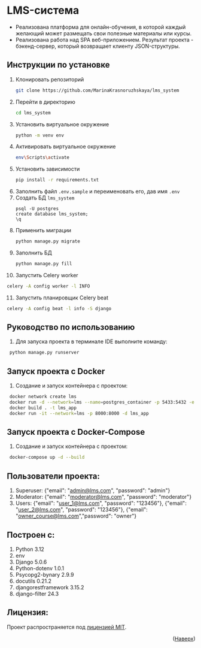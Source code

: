 # LMS-система

- Реализована платформа для онлайн-обучения, в которой каждый желающий может размещать свои полезные материалы или
  курсы.
- Реализована работа над SPA веб-приложением. Результат проекта - бэкенд-сервер, который возвращает клиенту
  JSON-структуры.

## Инструкции по установке

1. Клонировать репозиторий
   ```sh
   git clone https://github.com/MarinaKrasnoruzhskaya/lms_system
   ```
2. Перейти в директорию 
   ```sh
   cd lms_system
   ```
3. Установить виртуальное окружение
   ```sh
   python -m venv env
   ```
4. Активировать виртуальное окружение
   ```sh
   env\Scripts\activate
   ```
5. Установить зависимости
   ```sh
   pip install -r requirements.txt
   ```
6. Заполнить файл ```.env.sample``` и переименовать его, дав имя ```.env```
7. Создать БД ```lms_system```
   ```
   psql -U postgres
   create database lms_system;  
   \q
   ```
8. Применить миграции
    ```sh
   python manage.py migrate
    ```
9. Заполнить БД
    ```sh
   python manage.py fill
   ```
10. Запустить Celery worker
   ```sh
   celery -A config worker -l INFO
   ```
11. Запустить планировщик Celery beat
   ```sh
   celery -A config beat -l info -S django
   ```    

## Руководство по использованию

1. Для запуска проекта в терминале IDE выполните команду:

  ```sh
   python manage.py runserver
   ```

## Запуск проекта с Docker

1. Создание и запуск контейнера с проектом:
  ```sh
   docker network create lms
   docker run -d --network=lms --name=postgres_container -p 5433:5432 -e POSTGRES_DB=lms_system -e POSTGRES_USER=postgres -e POSTGRES_PASSWORD=123456 postgres:latest
   docker build . -t lms_app
   docker run -it --network=lms -p 8000:8000 -d lms_app
   ```

## Запуск проекта с Docker-Compose

1. Создание и запуск контейнера с проектом:
  ```sh
   docker-compose up -d --build
   ```

## Пользователи проекта:

1. Superuser: {"email": "admin@lms.com", "password": "admin"}
2. Moderator: {"email": "moderator@lms.com", "password": "moderator"}
3. Users: {"email": "user_1@lms.com", "password": "123456"}, {"email": "user_2@lms.com", "password": "123456"}, 
{"email": "owner_course@lms.com","password": "owner"}


## Построен с:

1. Python 3.12
2. env
3. Django 5.0.6
4. Python-dotenv 1.0.1
5. Psycopg2-bynary 2.9.9
6. docutils 0.21.2
7. djangorestframework 3.15.2
8. django-filter 24.3

## Лицензия:

Проект распространяется под [лицензией MIT](LICENSE).
<p align="right">(<a href="#readme-top">Наверх</a>)</p>

